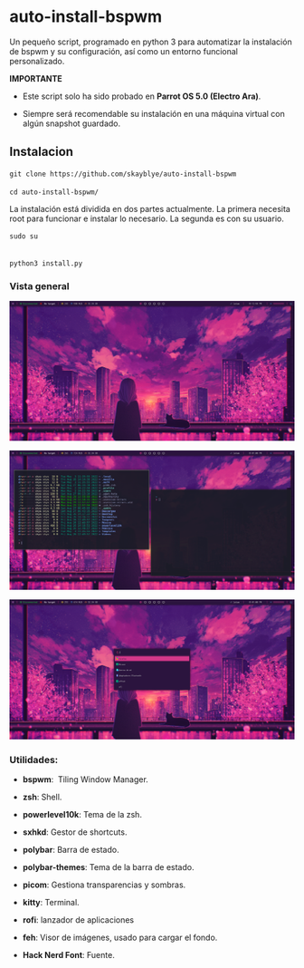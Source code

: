 # auto-install-bspwm

Un pequeño script, programado en python 3 para automatizar la instalación de bspwm y su configuración, así como un entorno funcional personalizado.

**IMPORTANTE**

- Este script solo ha sido probado en **Parrot OS 5.0 (Electro Ara)**.
  
- Siempre será recomendable su instalación en una máquina virtual con algún snapshot guardado.
  

## Instalacion

```
git clone https://github.com/skayblye/auto-install-bspwm

cd auto-install-bspwm/
```

La instalación está dividida en dos partes actualmente. La primera necesita root para funcionar e instalar lo necesario. La segunda es con su usuario.

```
sudo su


python3 install.py
```

### Vista general

![vista general 1](https://raw.githubusercontent.com/skayblye/auto-install-bspwm/master/img/zero1.png)

![vista general 2](https://raw.githubusercontent.com/skayblye/auto-install-bspwm/master/img/zero3.png)

![vista general 3](https://raw.githubusercontent.com/skayblye/auto-install-bspwm/master/img/zero4.png)

### Utilidades:

- **bspwm**:  Tiling Window Manager.
  
- **zsh**: Shell.
  
- **powerlevel10k**: Tema de la zsh.
  
- **sxhkd**: Gestor de shortcuts.
  
- **polybar**: Barra de estado.
  
- **polybar-themes**: Tema de la barra de estado.
  
- **picom**: Gestiona transparencias y sombras.
  
- **kitty**: Terminal.
  
- **rofi**: lanzador de aplicaciones
  
- **feh**: Visor de imágenes, usado para cargar el fondo.
  
- **Hack Nerd Font**: Fuente.
